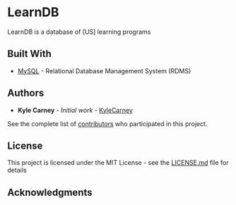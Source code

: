 # LearnDB
LearnDB is a database of [US] learning programs

## Built With
- [MySQL](https://dev.mysql.com/doc/) - Relational Database Management System (RDMS)

## Authors

* **Kyle Carney** - *Initial work* - [KyleCarney](https://github.com/KyleCarney)

See the complete list of [contributors](https://github.com/kylecarney/LeanDB/contributors.md) who participated in this project.

## License

This project is licensed under the MIT License - see the [LICENSE.md](LICENSE.md) file for details

## Acknowledgments
